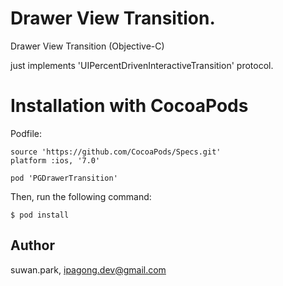 # Drawer View Transition.

Drawer View Transition (Objective-C)

just implements 'UIPercentDrivenInteractiveTransition' protocol.

# Installation with CocoaPods

Podfile:

    source 'https://github.com/CocoaPods/Specs.git'
    platform :ios, '7.0'

    pod 'PGDrawerTransition'

Then, run the following command:

    $ pod install

## Author

suwan.park, ipagong.dev@gmail.com

